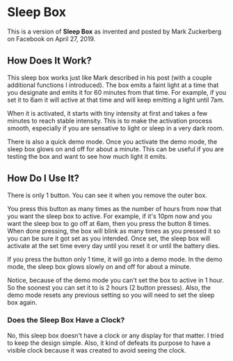 # Sleep Box #

This is a version of **Sleep Box** as invented and posted by Mark Zuckerberg on Facebook on April 27, 2019. 

## How Does It Work? ##

This sleep box works just like Mark described in his post (with a couple additional functions I introduced). The box emits a faint light at a time that you designate and emits it for 60 minutes from that time. For example, if you set it to 6am it will active at that time and will keep emitting a light until 7am.

When it is activated, it starts with tiny intensity at first and takes a few minutes to reach stable intensity. This is to make the activation process smooth, especially if you are sensative to light or sleep in a very dark room. 

There is also a quick demo mode. Once you activate the demo mode, the sleep box glows on and off for about a minute. This can be useful if you are testing the box and want to see how much light it emits.

## How Do I Use It? ##

There is only 1 button. You can see it when you remove the outer box. 

You press this button as many times as the number of hours from now that you want the sleep box to active. For example, if it's 10pm now and you want the sleep box to go off at 6am, then you press the button 8 times. When done pressing, the box will blink as many times as you pressed it so you can be sure it got set as you intended. Once set, the sleep box will activate at the set time every day until you reset it or until the battery dies.

If you press the button only 1 time, it will go into a demo mode. In the demo mode, the sleep box glows slowly on and off for about a minute. 

Notice, because of the demo mode you can't set the box to active in 1 hour. So the soonest you can set it to is 2 hours (2 button presses). Also, the demo mode resets any previous setting so you will need to set the sleep box again.

### Does the Sleep Box Have a Clock? ###

No, this sleep box doesn't have a clock or any display for that matter. I tried to keep the design simple. Also, it kind of defeats its purpose to have a visible clock because it was created to avoid seeing the clock.




